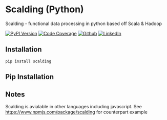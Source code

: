 # Scalding (Python)
Scalding - functional data processing in python based off Scala &amp; Hadoop


[![PyPI Version](https://img.shields.io/badge/Version-0.0.1-3775A9?style=plastic&logo=PyPi)](https://pypi.org/project/scalding/)
[![Code Coverage](https://img.shields.io/badge/CodeCoverage-99p-F01F7A?style=plastic&logo=CodeCov)](https://github.com/social-learning/scalding-py)
[![Github](https://img.shields.io/badge/GitHub-TensorMap-181717?style=plastic&logo=GitHub)](https://github.com/social-learning/scalding-py)
[![LinkedIn](https://img.shields.io/badge/LinkedIn-CodeForAll-0077B5?style=plastic&logo=LinkedIn)](https://www.linkedin.com/company/codeforall/)

## Installation
`pip install scalding`

## Pip Installation

## Notes
Scalding is avialable in other languages including javascript. See https://www.npmjs.com/package/scalding for counterpart example
